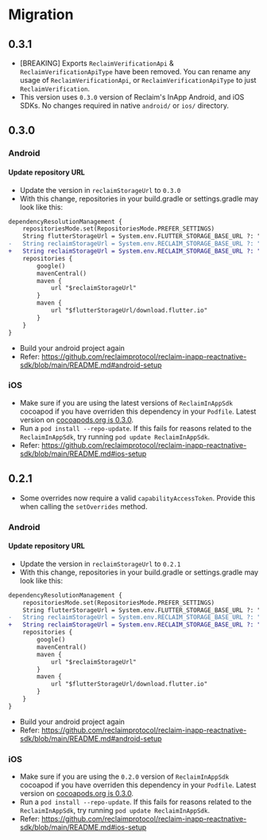 # Migration

## 0.3.1

- [BREAKING] Exports `ReclaimVerificationApi` & `ReclaimVerificationApiType` have been removed. You can rename any usage of `ReclaimVerificationApi`, or `ReclaimVerificationApiType` to just `ReclaimVerification`.
- This version uses `0.3.0` version of Reclaim's InApp Android, and iOS SDKs. No changes required in native `android/` or `ios/` directory.

## 0.3.0

### Android

#### Update repository URL

- Update the version in `reclaimStorageUrl` to `0.3.0`
- With this change, repositories in your build.gradle or settings.gradle may look like this:

```diff
dependencyResolutionManagement {
    repositoriesMode.set(RepositoriesMode.PREFER_SETTINGS)
    String flutterStorageUrl = System.env.FLUTTER_STORAGE_BASE_URL ?: "https://storage.googleapis.com"
-   String reclaimStorageUrl = System.env.RECLAIM_STORAGE_BASE_URL ?: "https://reclaim-inapp-sdk.s3.ap-south-1.amazonaws.com/android/0.2.1/repo"
+   String reclaimStorageUrl = System.env.RECLAIM_STORAGE_BASE_URL ?: "https://reclaim-inapp-sdk.s3.ap-south-1.amazonaws.com/android/0.3.0/repo"
    repositories {
        google()
        mavenCentral()
        maven {
            url "$reclaimStorageUrl"
        }
        maven {
            url "$flutterStorageUrl/download.flutter.io"
        }
    }
}
```

- Build your android project again
- Refer: https://github.com/reclaimprotocol/reclaim-inapp-reactnative-sdk/blob/main/README.md#android-setup

### iOS

- Make sure if you are using the latest versions of `ReclaimInAppSdk` cocoapod if you have overriden this dependency in your `Podfile`. Latest version on [cocoapods.org is 0.3.0](https://cocoapods.org/pods/ReclaimInAppSdk).
- Run a `pod install --repo-update`. If this fails for reasons related to the `ReclaimInAppSdk`, try running `pod update ReclaimInAppSdk`.
- Refer: https://github.com/reclaimprotocol/reclaim-inapp-reactnative-sdk/blob/main/README.md#ios-setup

## 0.2.1

- Some overrides now require a valid `capabilityAccessToken`. Provide this when calling the `setOverrides` method.

### Android

#### Update repository URL

- Update the version in `reclaimStorageUrl` to `0.2.1`
- With this change, repositories in your build.gradle or settings.gradle may look like this:

```diff
dependencyResolutionManagement {
    repositoriesMode.set(RepositoriesMode.PREFER_SETTINGS)
    String flutterStorageUrl = System.env.FLUTTER_STORAGE_BASE_URL ?: "https://storage.googleapis.com"
-   String reclaimStorageUrl = System.env.RECLAIM_STORAGE_BASE_URL ?: "https://reclaim-inapp-sdk.s3.ap-south-1.amazonaws.com/android/0.1.2/repo"
+   String reclaimStorageUrl = System.env.RECLAIM_STORAGE_BASE_URL ?: "https://reclaim-inapp-sdk.s3.ap-south-1.amazonaws.com/android/0.2.1/repo"
    repositories {
        google()
        mavenCentral()
        maven {
            url "$reclaimStorageUrl"
        }
        maven {
            url "$flutterStorageUrl/download.flutter.io"
        }
    }
}
```

- Build your android project again
- Refer: https://github.com/reclaimprotocol/reclaim-inapp-reactnative-sdk/blob/main/README.md#android-setup

### iOS

- Make sure if you are using the `0.2.0` version of `ReclaimInAppSdk` cocoapod if you have overriden this dependency in your `Podfile`. Latest version on [cocoapods.org is 0.3.0](https://cocoapods.org/pods/ReclaimInAppSdk).
- Run a `pod install --repo-update`. If this fails for reasons related to the `ReclaimInAppSdk`, try running `pod update ReclaimInAppSdk`.
- Refer: https://github.com/reclaimprotocol/reclaim-inapp-reactnative-sdk/blob/main/README.md#ios-setup